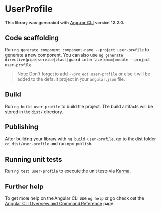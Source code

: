 # UserProfile

This library was generated with [Angular CLI](https://github.com/angular/angular-cli) version 12.2.0.

## Code scaffolding

Run `ng generate component component-name --project user-profile` to generate a new component. You can also use `ng generate directive|pipe|service|class|guard|interface|enum|module --project user-profile`.
> Note: Don't forget to add `--project user-profile` or else it will be added to the default project in your `angular.json` file. 

## Build

Run `ng build user-profile` to build the project. The build artifacts will be stored in the `dist/` directory.

## Publishing

After building your library with `ng build user-profile`, go to the dist folder `cd dist/user-profile` and run `npm publish`.

## Running unit tests

Run `ng test user-profile` to execute the unit tests via [Karma](https://karma-runner.github.io).

## Further help

To get more help on the Angular CLI use `ng help` or go check out the [Angular CLI Overview and Command Reference](https://angular.io/cli) page.
